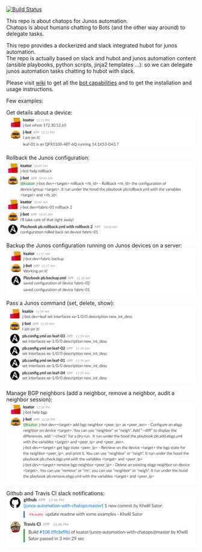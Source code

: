 [![Build Status](https://travis-ci.org/ksator/junos-automation-with-chatops.svg?branch=master)](https://travis-ci.org/ksator/junos-automation-with-chatops)

This repo is about chatops for Junos automation.  
Chatops is about humans chatting to Bots (and the other way around) to delegate tasks.   

This repo provides a dockerized and slack integrated hubot for junos automation.  
The repo is actually based on slack and hubot and junos automation content (ansible playbooks, python scripts, jinja2 templates ...): so we can delegate junos automation tasks chatting to hubot with slack.  

Please visit [wiki](https://github.com/ksator/junos-automation-with-chatops/wiki) to get all the [bot capabilities](https://github.com/ksator/junos-automation-with-chatops/wiki/03.-Bot-capabilities) and to get the installation and usage instructions.  

Few examples:    

Get details about a device:  
![whois.png](resources/whois.png)  

Rollback the Junos configuration:  
![rollback.png](resources/rollback.png)  

Backup the Junos configuration running on Junos devices on a server:  
![backup.png](resources/backup.png)  

Pass a Junos command (set, delete, show):  
![set.png](resources/set.png)  

Manage BGP neighbors (add a neighbor, remove a neighbor, audit a neighbor session):  
![bgp.png](resources/bgp.png)  

Github and Travis CI slack notifications:  
![git.png](resources/git.png)  


